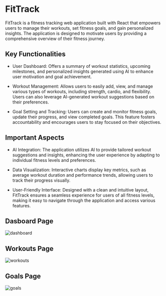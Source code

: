 # FitTrack

FitTrack is a fitness tracking web application built with React that empowers users to manage their workouts, set fitness goals, and gain personalized insights. The application is designed to motivate users by providing a comprehensive overview of their fitness journey.

## Key Functionalities

- User Dashboard: Offers a summary of workout statistics, upcoming milestones, and personalized insights generated using AI to enhance user motivation and goal achievement.

- Workout Management: Allows users to easily add, view, and manage various types of workouts, including strength, cardio, and flexibility. Users can also leverage AI-generated workout suggestions based on their preferences.

- Goal Setting and Tracking: Users can create and monitor fitness goals, update their progress, and view completed goals. This feature fosters accountability and encourages users to stay focused on their objectives.

## Important Aspects

- AI Integration: The application utilizes AI to provide tailored workout suggestions and insights, enhancing the user experience by adapting to individual fitness levels and preferences.

- Data Visualization: Interactive charts display key metrics, such as average workout duration and performance trends, allowing users to track their progress visually.

- User-Friendly Interface: Designed with a clean and intuitive layout, FitTrack ensures a seamless experience for users of all fitness levels, making it easy to navigate through the application and access various features.

## Dasboard Page
![dashboard](https://github.com/user-attachments/assets/305d590b-5c6f-4d42-8f73-faf72ab21970)


## Workouts Page
![workouts](https://github.com/user-attachments/assets/78dd2895-1bf8-4d2c-be5e-54e009fc1317)


## Goals Page
![goals](https://github.com/user-attachments/assets/c75a82ed-af51-4646-9ba9-da31effb108e)
